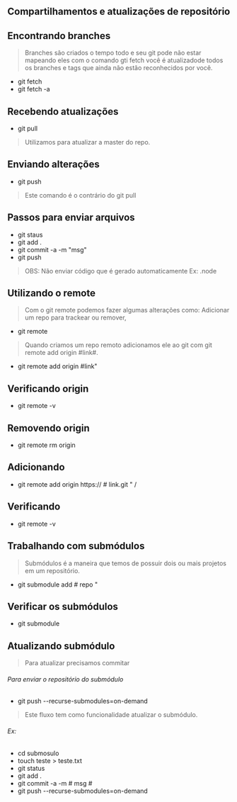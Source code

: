 ## Compartilhamentos e atualizações de repositório

## Encontrando branches
> Branches são criados o tempo todo e seu git pode não estar mapeando eles com o comando gti fetch você é atualizadode todos os branches e tags que ainda não estão reconhecidos por você.
* git fetch
* git fetch -a

## Recebendo atualizações
* git pull
> Utilizamos para atualizar a master do repo.

## Enviando alterações
* git push
> Este comando é o contrário do git pull

## Passos para enviar arquivos
* git staus 
* git add .
* git commit -a -m "msg"
* git push
> OBS: Não enviar código que é gerado automaticamente Ex: .node 

## Utilizando o remote
> Com o git remote podemos fazer algumas alterações como: Adicionar um repo para trackear ou remover,
* git remote
> Quando criamos um repo remoto adicionamos ele ao git com git remote add origin #link#.
* git remote add origin #link"

## Verificando origin

* git remote -v 

## Removendo origin

* git remote rm origin

## Adicionando 

* git remote add origin https:// # link.git " /

## Verificando 

* git remote -v 

## Trabalhando com submódulos

> Submódulos é a maneira que temos de possuir dois ou mais projetos em um repositório.
* git submodule  add # repo " 

## Verificar os submódulos 

* git submodule

## Atualizando submódulo

> Para atualizar precisamos commitar

###### Para enviar o repositório do submódulo
* git push --recurse-submodules=on-demand
> Este fluxo tem como funcionalidade atualizar o submódulo.

###### Ex:
* cd submosulo
* touch teste > teste.txt
* git status
* git add .
* git commit -a -m # msg #
* git push --recurse-submodules=on-demand
